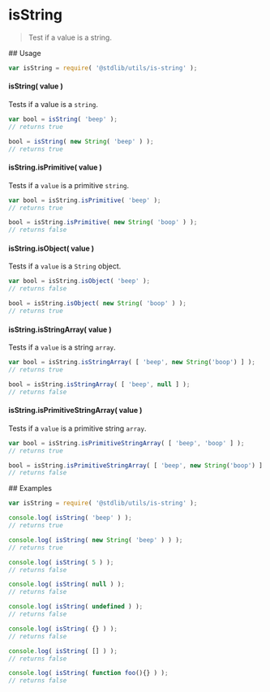 # isString

> Test if a value is a string.

<section class="usage">
## Usage

``` javascript
var isString = require( '@stdlib/utils/is-string' );
```


#### isString( value )

Tests if a value is a `string`.

``` javascript
var bool = isString( 'beep' );
// returns true

bool = isString( new String( 'beep' ) );
// returns true
```

#### isString.isPrimitive( value )

Tests if a `value` is a primitive `string`.

``` javascript
var bool = isString.isPrimitive( 'beep' );
// returns true

bool = isString.isPrimitive( new String( 'boop' ) );
// returns false
```

#### isString.isObject( value )

Tests if a `value` is a `String` object.

``` javascript
var bool = isString.isObject( 'beep' );
// returns false

bool = isString.isObject( new String( 'boop' ) );
// returns true
```

#### isString.isStringArray( value )

Tests if a `value` is a string `array`.

``` javascript
var bool = isString.isStringArray( [ 'beep', new String('boop') ] );
// returns true

bool = isString.isStringArray( [ 'beep', null ] );
// returns false
```

#### isString.isPrimitiveStringArray( value )

Tests if a `value` is a primitive string `array`.

``` javascript
var bool = isString.isPrimitiveStringArray( [ 'beep', 'boop' ] );
// returns true

bool = isString.isPrimitiveStringArray( [ 'beep', new String('boop') ] );
// returns false
```
</section>

<!-- /.usage -->

<section class="examples">
## Examples

``` javascript
var isString = require( '@stdlib/utils/is-string' );

console.log( isString( 'beep' ) );
// returns true

console.log( isString( new String( 'beep' ) ) );
// returns true

console.log( isString( 5 ) );
// returns false

console.log( isString( null ) );
// returns false

console.log( isString( undefined ) );
// returns false

console.log( isString( {} ) );
// returns false

console.log( isString( [] ) );
// returns false

console.log( isString( function foo(){} ) );
// returns false
```
</section>

<!-- /.examples -->

<section class="links">
</section>

<!-- /.links -->
